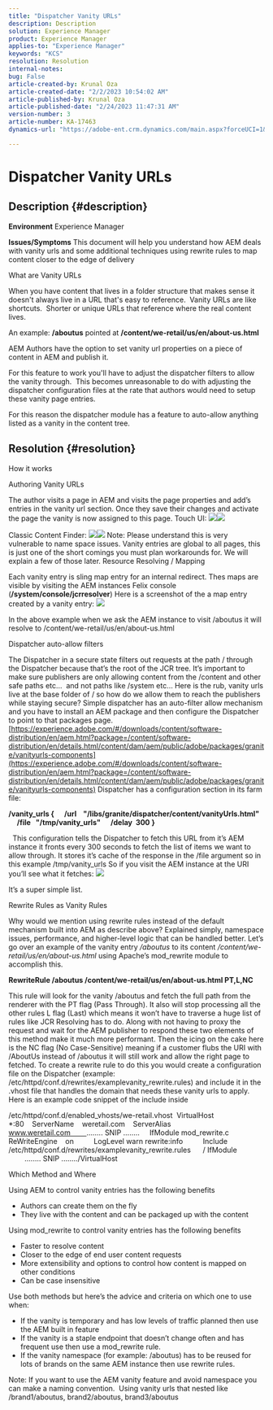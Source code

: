 ```yaml
---
title: "Dispatcher Vanity URLs"
description: Description
solution: Experience Manager
product: Experience Manager
applies-to: "Experience Manager"
keywords: "KCS"
resolution: Resolution
internal-notes: 
bug: False
article-created-by: Krunal Oza
article-created-date: "2/2/2023 10:54:02 AM"
article-published-by: Krunal Oza
article-published-date: "2/24/2023 11:47:31 AM"
version-number: 3
article-number: KA-17463
dynamics-url: "https://adobe-ent.crm.dynamics.com/main.aspx?forceUCI=1&pagetype=entityrecord&etn=knowledgearticle&id=9a85c1e3-e7a2-ed11-aad1-6045bd006149"

---
```

# Dispatcher Vanity URLs

## Description {#description}

<b>Environment</b>
Experience Manager


<b>Issues/Symptoms</b>
This document will help you understand how AEM deals with vanity urls and some additional techniques using rewrite rules to map content closer to the edge of delivery

What are Vanity URLs

When you have content that lives in a folder structure that makes sense it doesn't always live in a URL that's easy to reference.  Vanity URLs are like shortcuts.  Shorter or unique URLs that reference where the real content lives.

An example: <b>/aboutus</b> pointed at <b>/content/we-retail/us/en/about-us.html</b>

AEM Authors have the option to set vanity url properties on a piece of content in AEM and publish it.

For this feature to work you'll have to adjust the dispatcher filters to allow the vanity through.  This becomes unreasonable to do with adjusting the dispatcher configuration files at the rate that authors would need to setup these vanity page entries.

For this reason the dispatcher module has a feature to auto-allow anything listed as a vanity in the content tree.


## Resolution {#resolution}


How it works


Authoring Vanity URLs

The author visits a page in AEM and visits the page properties and add’s entries in the vanity url section.
Once they save their changes and activate the page the vanity is now assigned to this page.
Touch UI:
![](assets/c1e59dbd-38b4-ed11-83fe-6045bd006149.png)![](assets/c3e59dbd-38b4-ed11-83fe-6045bd006149.png)


Classic Content Finder:
![](assets/c2e59dbd-38b4-ed11-83fe-6045bd006149.png)![](assets/c4e59dbd-38b4-ed11-83fe-6045bd006149.png)
Note:
Please understand this is very vulnerable to name space issues.
Vanity entries are global to all pages, this is just one of the short comings you must plan workarounds for. We will explain a few of those later.
Resource Resolving / Mapping

Each vanity entry is sling map entry for an internal redirect.
Thes maps are visible by visiting the AEM instances Felix console (<b>/system/console/jcrresolver</b>)
Here is a screenshot of the a map entry created by a vanity entry:
![](assets/c5e59dbd-38b4-ed11-83fe-6045bd006149.png)



In the above example when we ask the AEM instance to visit /aboutus it will resolve to /content/we-retail/us/en/about-us.html

Dispatcher auto-allow filters

The Dispatcher in a secure state filters out requests at the path / through the Dispatcher because that’s the root of the JCR tree.
It’s important to make sure publishers are only allowing content from the /content and other safe paths etc…  and not paths like /system etc…
Here is the rub, vanity urls live at the base folder of / so how do we allow them to reach the publishers while staying secure?
Simple dispatcher has an auto-filter allow mechanism and you have to install an AEM package and then configure the Dispatcher to point to that packages page.
[https://experience.adobe.com/#/downloads/content/software-distribution/en/aem.html?package=/content/software-distribution/en/details.html/content/dam/aem/public/adobe/packages/granite/vanityurls-components](https://experience.adobe.com/#/downloads/content/software-distribution/en/aem.html?package=/content/software-distribution/en/details.html/content/dam/aem/public/adobe/packages/granite/vanityurls-components)
Dispatcher has a configuration section in its farm file:


<b>/vanity_urls {</b><b> </b><b>    </b><b> </b><b>/url    "/libs/granite/dispatcher/content/vanityUrls.html"</b><b> </b><b>    </b><b> </b><b>/file   "/tmp/vanity_urls"</b><b> </b><b>    </b><b> </b><b>/delay  300</b><b> </b><b>}</b>

 
This configuration tells the Dispatcher to fetch this URL from it’s AEM instance it fronts every 300 seconds to fetch the list of items we want to allow through.
It stores it’s cache of the response in the /file argument so in this example /tmp/vanity_urls
So if you visit the AEM instance at the URI you’ll see what it fetches:
![](assets/c6e59dbd-38b4-ed11-83fe-6045bd006149.png)



It’s a super simple list.

Rewrite Rules as Vanity Rules

Why would we mention using rewrite rules instead of the default mechanism built into AEM as describe above?
Explained simply, namespace issues, performance, and higher-level logic that can be handled better.
Let’s go over an example of the vanity entry */aboutus* to its content */content/we-retail/us/en/about-us.html* using Apache’s mod_rewrite module to accomplish this.

<b>RewriteRule /aboutus /content/we-retail/us/en/about-us.html PT,L,NC</b>


This rule will look for the vanity /aboutus and fetch the full path from the renderer with the PT flag (Pass Through).
It also will stop processing all the other rules L flag (Last) which means it won’t have to traverse a huge list of rules like JCR Resolving has to do.
Along with not having to proxy the request and wait for the AEM publisher to respond these two elements of this method make it much more performant.
Then the icing on the cake here is the NC flag (No Case-Sensitive) meaning if a customer flubs the URI with /AboutUs instead of /aboutus it will still work and allow the right page to fetched.
To create a rewrite rule to do this you would create a configuration file on the Dispatcher (example: /etc/httpd/conf.d/rewrites/examplevanity_rewrite.rules) and include it in the .vhost file that handles the domain that needs these vanity urls to apply.
Here is an example code snippet of the include inside

/etc/httpd/conf.d/enabled_vhosts/we-retail.vhost
 VirtualHost \*:80    ServerName    weretail.com    ServerAlias    www.weretail.com        ........ SNIP ........     IfModule mod_rewrite.c          ReWriteEngine    on          LogLevel warn rewrite:info          Include /etc/httpd/conf.d/rewrites/examplevanity_rewrite.rules      / IfModule         ........ SNIP ......../VirtualHost



Which Method and Where


Using AEM to control vanity entries has the following benefits

- Authors can create them on the fly
- They live with the content and can be packaged up with the content


Using mod_rewrite to control vanity entries has the following benefits

- Faster to resolve content
- Closer to the edge of end user content requests
- More extensibility and options to control how content is mapped on other conditions
- Can be case insensitive


Use both methods but here’s the advice and criteria on which one to use when:

- If the vanity is temporary and has low levels of traffic planned then use the AEM built in feature
- If the vanity is a staple endpoint that doesn’t change often and has frequent use then use a mod_rewrite rule.
- If the vanity namespace (for example: /aboutus) has to be reused for lots of brands on the same AEM instance then use rewrite rules.


Note:
If you want to use the AEM vanity feature and avoid namespace you can make a naming convention.  Using vanity urls that nested like /brand1/aboutus, brand2/aboutus, brand3/aboutus
